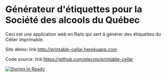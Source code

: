 # Générateur d'étiquettes pour la Société des alcools du Québec

Ceci est une application web en Rails qui sert à générer des étiquettes du Célier imprimable.

Site démo: link:http://printable-cellar.herokuapp.com

Code source: link:https://github.com/elecnix/printable-cellar

[![Stories in Ready](https://badge.waffle.io/elecnix/printable-cellar-web.png?label=ready)](http://waffle.io/elecnix/printable-cellar-web)
